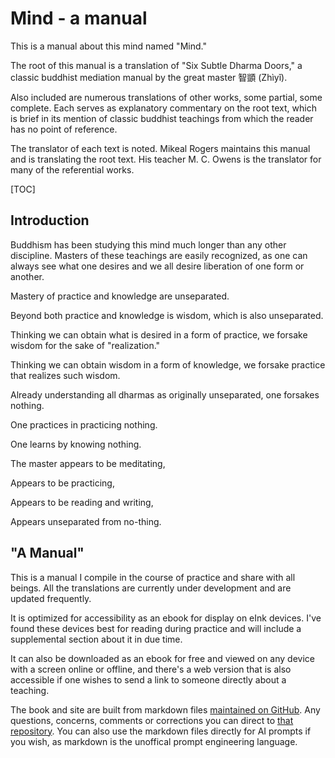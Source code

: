 # Mind - a manual

This is a manual about this mind named "Mind."

The root of this manual is a translation of "Six Subtle Dharma Doors," a classic buddhist mediation manual by the great master 智顗 (Zhìyǐ).

Also included are numerous translations of other works, some partial, some complete. Each serves as explanatory commentary on the root text, which is brief in its mention of classic buddhist teachings from which the reader has no point of reference.

The translator of each text is noted. Mikeal Rogers maintains this manual and is translating the root text. His teacher M. C. Owens is the translator for many of the referential works.

[TOC]

## Introduction

Buddhism has been studying this mind much longer than any other discipline. Masters of these teachings are easily recognized, as one can always see what one desires and we all desire liberation of one form or another.

Mastery of practice and knowledge are unseparated.

Beyond both practice and knowledge is wisdom, which is also unseparated.

Thinking we can obtain what is desired in a form of practice, we forsake wisdom for the sake of "realization."

Thinking we can obtain wisdom in a form of knowledge, we forsake practice that realizes such wisdom.

Already understanding all dharmas as originally unseparated, one forsakes nothing.

One practices in practicing nothing.

One learns by knowing nothing.

The master appears to be meditating,

Appears to be practicing,

Appears to be reading and writing,

Appears unseparated from no-thing.

## "A Manual"

This is a manual I compile in the course of practice and share with all beings. All the translations are currently under development and are updated frequently.

It is optimized for accessibility as an ebook for display on eInk devices. I've found these devices best for reading during practice and will include a supplemental section about it in due time.

It can also be downloaded as an ebook for free and viewed on any device with a screen online or offline, and there's a web version that is also accessible if one wishes to send a link to someone directly about a teaching.

The book and site are built from markdown files [maintained on GitHub](https://github.com/mikeal/mind). Any questions, concerns, comments or corrections you can direct to [that repository](https://github.com/mikeal/mind). You can also use the markdown files directly for AI prompts if you wish, as markdown is the unoffical prompt engineering language.

